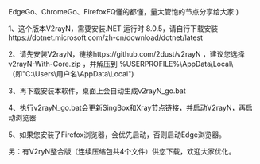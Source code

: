 EdgeGo、ChromeGo、FirefoxFQ懂的都懂，量大管饱的节点分享给大家:)

1、这个版本V2rayN，需要安装.NET 运行时 8.0.5，请自行下载安装https://dotnet.microsoft.com/zh-cn/download/dotnet/latest

2、请先安装V2rayN，链接https://github.com/2dust/v2rayN ，建议您选择v2rayN-With-Core.zip ，并解压到 %USERPROFILE%\AppData\Local\（即"C:\Users\用户名\AppData\Local\")

3、再下载安装本软件，桌面上会自动生成v2rayN_go.bat

4、执行v2rayN_go.bat会更新SingBox和Xray节点链接，并启动V2rayN，再启动浏览器

5、如果您安装了Firefox浏览器，会优先启动，否则启动Edge浏览器。

另：有V2ryN整合版（连续压缩包共4个文件）供您下载，欢迎大家优化。
